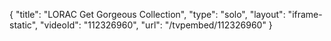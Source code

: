{
    "title": "LORAC Get Gorgeous Collection",
    "type": "solo",
    "layout": "iframe-static",
    "videoId": "112326960",
    "url": "\/tvpembed\/112326960"
}